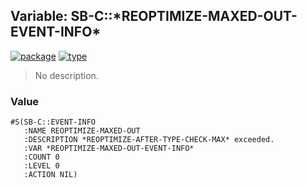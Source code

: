 ## Variable: SB-C::\*REOPTIMIZE-MAXED-OUT-EVENT-INFO\*
[![package](https://img.shields.io/badge/Package-SB--C-5f9ea0.svg?style=social&colorA=999999)](../) [![type](https://img.shields.io/badge/Type-Variable-5f9ea0.svg?style=social&colorA=999999)](../#variable) 

> No description.

### Value
```
#S(SB-C::EVENT-INFO
   :NAME REOPTIMIZE-MAXED-OUT
   :DESCRIPTION *REOPTIMIZE-AFTER-TYPE-CHECK-MAX* exceeded.
   :VAR *REOPTIMIZE-MAXED-OUT-EVENT-INFO*
   :COUNT 0
   :LEVEL 0
   :ACTION NIL)
```
